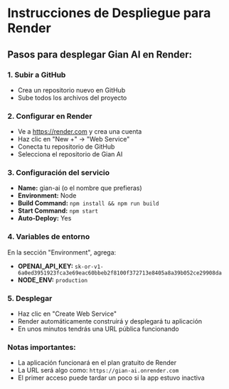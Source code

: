 # Instrucciones de Despliegue para Render

## Pasos para desplegar Gian AI en Render:

### 1. Subir a GitHub
- Crea un repositorio nuevo en GitHub
- Sube todos los archivos del proyecto

### 2. Configurar en Render
- Ve a https://render.com y crea una cuenta
- Haz clic en "New +" → "Web Service"
- Conecta tu repositorio de GitHub
- Selecciona el repositorio de Gian AI

### 3. Configuración del servicio
- **Name:** gian-ai (o el nombre que prefieras)
- **Environment:** Node
- **Build Command:** `npm install && npm run build`
- **Start Command:** `npm start`
- **Auto-Deploy:** Yes

### 4. Variables de entorno
En la sección "Environment", agrega:
- **OPENAI_API_KEY:** `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`
- **NODE_ENV:** `production`

### 5. Desplegar
- Haz clic en "Create Web Service"
- Render automáticamente construirá y desplegará tu aplicación
- En unos minutos tendrás una URL pública funcionando

### Notas importantes:
- La aplicación funcionará en el plan gratuito de Render
- La URL será algo como: `https://gian-ai.onrender.com`
- El primer acceso puede tardar un poco si la app estuvo inactiva
